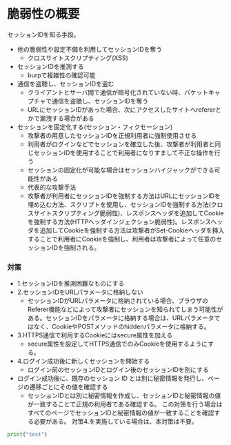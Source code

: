 # 脆弱性の概要
セッションIDを知る手段。
- 他の脆弱性や設定不備を利用してセッションIDを奪う  
  - クロスサイトスクリプティング(XSS)
- セッションIDを推測する
  - burpで複雑性の確認可能
- 通信を盗聴し、セッションIDを盗む
  - クライアントとサーバ間で通信が暗号化されていない時、パケットキャプチャで通信を盗聴し、セッションIDを奪う
  - URLにセッションIDがあった場合、次にアクセスしたサイトへrefererとかで漏洩する場合がある
- セッションを固定化する(セッション・フィクセーション)
  - 攻撃者の用意したセッションIDを正規利用者に強制使用させる
  - 利用者がログインなどでセッションを確立した後、攻撃者が利用者と同じセッションIDを使用することで利用者になりすまして不正な操作を行う
  - セッションの固定化が可能な場合はセッションハイジャックができる可能性がある
  - 代表的な攻撃手法
  - 攻撃者が利用者にセッションIDを強制する方法はURLにセッションIDを埋め込む方法、スクリプトを使用し、セッションIDを強制する方法(クロスサイトスクリプティング脆弱性)、レスポンスヘッダを追加してCookieを強制する方法(HTTPヘッダインジェクション脆弱性)。レスポンスヘッダを追加してCookieを強制する方法は攻撃者がSet-Cookieヘッダを挿入することで利用者にCookieを強制し、利用者は攻撃者によって任意のセッションIDを強制される。

### 対策
- 1.セッションIDを推測困難なものにする
- 2.セッションIDをURLパラメータに格納しない
  - セッションIDがURLパラメータに格納されている場合、ブラウザのReferer機能などによって攻撃者にセッションを知られてしまう可能性がある。セッションIDをパラメータに格納する場合は、URLパラメータではなく、CookieやPOSTメソッドのhiddenパラメータに格納する。
- 3.HTTPS通信で利用するCookieにはsecure属性を加える
  - secure属性を設定してHTTPS通信でのみCookieを使用するようにする。
- 4.ログイン成功後に新しくセッションを開始する
  - ログイン前のセッションIDとログイン後のセッションIDを別にする
- ログイン成功後に、既存のセッション ID とは別に秘密情報を発行し、ページの遷移ごとにその値を確認する
  - セッションIDとは別に秘密情報を作成し、セッションIDと秘密情報の値が一致することで正規の利用者である確認する。 この対策を行う場合はすべてのページでセッションIDと秘密情報の値が一致することを確認する必要がある。 対策4.を実施している場合は、本対策は不要。 


```py
print("test")
```
